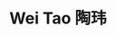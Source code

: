 ---
layout: page
title: Wei Tao 陶玮
description: Master's Student<br />硕士研究生<br />&nbsp;
img: /assets/img/tw.jpg
bio: >
    Wei is a native of Huanggang, Hubei who grew up in Guilin, Guangxi. She graduated from the Biopharmaceutical Department of Huazhong University of Science and Technology with a bachelor's degree. Although she is a cross-professional, she is also working hard to become a person who can complete the project independently in the COmics Lab. She likes volleyball, swimming, playing piano, singing, novels with exciting plots and warm words, and two lovely puffs at home, Border Collie Pudding and Stray Dog (used to be) Dongdong.
bio_cn: >
    陶玮是个在广西桂林长大的湖北黄冈人。本科毕业于华中科技大学生物制药系，虽然是跨专业，但她也正在努力成为COmics Lab中能独立完成课题的人。她喜欢排球、游泳、弹琴、唱歌、情节扣人心弦文字温暖的小说、家里两只可爱的汪——边牧布丁和流浪犬东东。
email: 12133150@mail.sustech.edu.cn
importance: 2
category: Student
---